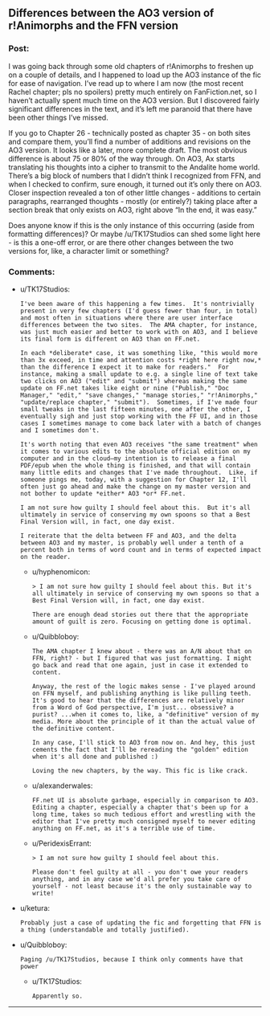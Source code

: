 ## Differences between the AO3 version of r!Animorphs and the FFN version

### Post:

I was going back through some old chapters of r!Animorphs to freshen up on a couple of details, and I happened to load up the AO3 instance of the fic for ease of navigation. I’ve read up to where I am now (the most recent Rachel chapter; pls no spoilers) pretty much entirely on FanFiction.net, so I haven’t actually spent much time on the AO3 version. But I discovered fairly significant differences in the text, and it’s left me paranoid that there have been other things I’ve missed.

If you go to Chapter 26 - technically posted as chapter 35 - on both sites and compare them, you’ll find a number of additions and revisions on the AO3 version. It looks like a later, more complete draft. The most obvious difference is about 75 or 80% of the way through. On AO3, Ax starts translating his thoughts into a cipher to transmit to the Andalite home world. There’s a big block of numbers that I didn’t think I recognized from FFN, and when I checked to confirm, sure enough, it turned out it’s only there on AO3. Closer inspection revealed a ton of other little changes - additions to certain paragraphs, rearranged thoughts - mostly (or entirely?) taking place after a section break that only exists on AO3, right above “In the end, it was easy.”

Does anyone know if this is the only instance of this occurring (aside from formatting differences)? Or maybe /u/TK17Studios can shed some light here - is this a one-off error, or are there other changes between the two versions for, like, a character limit or something?

### Comments:

- u/TK17Studios:
  ```
  I've been aware of this happening a few times.  It's nontrivially present in very few chapters (I'd guess fewer than four, in total) and most often in situations where there are user interface differences between the two sites.  The AMA chapter, for instance, was just much easier and better to work with on AO3, and I believe its final form is different on AO3 than on FF.net.

  In each *deliberate* case, it was something like, "this would more than 3x exceed, in time and attention costs *right here right now,* than the difference I expect it to make for readers."  For instance, making a small update to e.g. a single line of text take two clicks on AO3 ("edit" and "submit") whereas making the same update on FF.net takes like eight or nine ("Publish," "Doc Manager," "edit," "save changes," "manage stories," "r!Animorphs," "update/replace chapter," "submit").  Sometimes, if I've made four small tweaks in the last fifteen minutes, one after the other, I eventually sigh and just stop working with the FF UI, and in those cases I sometimes manage to come back later with a batch of changes and I sometimes don't.

  It's worth noting that even AO3 receives "the same treatment" when it comes to various edits to the absolute official edition on my computer and in the cloud—my intention is to release a final PDF/epub when the whole thing is finished, and that will contain many little edits and changes that I've made throughout.  Like, if someone pings me, today, with a suggestion for Chapter 12, I'll often just go ahead and make the change on my master version and not bother to update *either* AO3 *or* FF.net.  

  I am not sure how guilty I should feel about this.  But it's all ultimately in service of conserving my own spoons so that a Best Final Version will, in fact, one day exist.

  I reiterate that the delta between FF and AO3, and the delta between AO3 and my master, is probably well under a tenth of a percent both in terms of word count and in terms of expected impact on the reader.
  ```

  - u/hyphenomicon:
    ```
    > I am not sure how guilty I should feel about this. But it's all ultimately in service of conserving my own spoons so that a Best Final Version will, in fact, one day exist.

    There are enough dead stories out there that the appropriate amount of guilt is zero. Focusing on getting done is optimal.
    ```

  - u/Quibbloboy:
    ```
    The AMA chapter I knew about - there was an A/N about that on FFN, right? - but I figured that was just formatting. I might go back and read that one again, just in case it extended to content.

    Anyway, the rest of the logic makes sense - I've played around on FFN myself, and publishing anything is like pulling teeth. It's good to hear that the differences are relatively minor from a Word of God perspective, I'm just... obsessive? a purist? ...when it comes to, like, a "definitive" version of my media. More about the principle of it than the actual value of the definitive content. 

    In any case, I'll stick to AO3 from now on. And hey, this just cements the fact that I'll be rereading the "golden" edition when it's all done and published :)

    Loving the new chapters, by the way. This fic is like crack.
    ```

  - u/alexanderwales:
    ```
    FF.net UI is absolute garbage, especially in comparison to AO3. Editing a chapter, especially a chapter that's been up for a long time, takes so much tedious effort and wrestling with the editor that I've pretty much consigned myself to never editing anything on FF.net, as it's a terrible use of time.
    ```

  - u/PeridexisErrant:
    ```
    > I am not sure how guilty I should feel about this.

    Please don't feel guilty at all - you don't owe your readers anything, and in any case we'd all prefer you take care of yourself - not least because it's the only sustainable way to write!
    ```

- u/ketura:
  ```
  Probably just a case of updating the fic and forgetting that FFN is a thing (understandable and totally justified).
  ```

- u/Quibbloboy:
  ```
  Paging /u/TK17Studios, because I think only comments have that power
  ```

  - u/TK17Studios:
    ```
    Apparently so.
    ```

---

